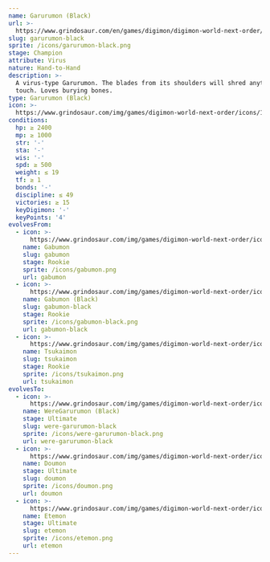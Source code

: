 ```yaml
---
name: Garurumon (Black)
url: >-
  https://www.grindosaur.com/en/games/digimon/digimon-world-next-order/digimon/102-garurumon-black
slug: garurumon-black
sprite: /icons/garurumon-black.png
stage: Champion
attribute: Virus
nature: Hand-to-Hand
description: >-
  A virus-type Garurumon. The blades from its shoulders will shred anything they
  touch. Loves burying bones.
type: Garurumon (Black)
icon: >-
  https://www.grindosaur.com/img/games/digimon-world-next-order/icons/102-garurumon-black-icon.png
conditions:
  hp: ≥ 2400
  mp: ≥ 1000
  str: '-'
  sta: '-'
  wis: '-'
  spd: ≥ 500
  weight: ≤ 19
  tf: ≥ 1
  bonds: '-'
  discipline: ≤ 49
  victories: ≥ 15
  keyDigimon: '-'
  keyPoints: '4'
evolvesFrom:
  - icon: >-
      https://www.grindosaur.com/img/games/digimon-world-next-order/icons/24-gabumon-icon-small.png
    name: Gabumon
    slug: gabumon
    stage: Rookie
    sprite: /icons/gabumon.png
    url: gabumon
  - icon: >-
      https://www.grindosaur.com/img/games/digimon-world-next-order/icons/47-gabumon-black-icon-small.png
    name: Gabumon (Black)
    slug: gabumon-black
    stage: Rookie
    sprite: /icons/gabumon-black.png
    url: gabumon-black
  - icon: >-
      https://www.grindosaur.com/img/games/digimon-world-next-order/icons/49-tsukaimon-icon-small.png
    name: Tsukaimon
    slug: tsukaimon
    stage: Rookie
    sprite: /icons/tsukaimon.png
    url: tsukaimon
evolvesTo:
  - icon: >-
      https://www.grindosaur.com/img/games/digimon-world-next-order/icons/144-weregarurumon-black-icon-small.png
    name: WereGarurumon (Black)
    stage: Ultimate
    slug: were-garurumon-black
    sprite: /icons/were-garurumon-black.png
    url: were-garurumon-black
  - icon: >-
      https://www.grindosaur.com/img/games/digimon-world-next-order/icons/150-doumon-icon-small.png
    name: Doumon
    stage: Ultimate
    slug: doumon
    sprite: /icons/doumon.png
    url: doumon
  - icon: >-
      https://www.grindosaur.com/img/games/digimon-world-next-order/icons/153-etemon-icon-small.png
    name: Etemon
    stage: Ultimate
    slug: etemon
    sprite: /icons/etemon.png
    url: etemon
---
```


